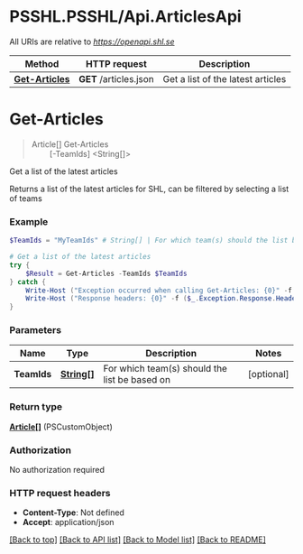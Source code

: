 # PSSHL.PSSHL/Api.ArticlesApi

All URIs are relative to *https://openapi.shl.se*

Method | HTTP request | Description
------------- | ------------- | -------------
[**Get-Articles**](ArticlesApi.md#Get-Articles) | **GET** /articles.json | Get a list of the latest articles


<a name="Get-Articles"></a>
# **Get-Articles**
> Article[] Get-Articles<br>
> &nbsp;&nbsp;&nbsp;&nbsp;&nbsp;&nbsp;&nbsp;&nbsp;[-TeamIds] <String[]><br>

Get a list of the latest articles

Returns a list of the latest articles for SHL, can be filtered by selecting a list of teams

### Example
```powershell
$TeamIds = "MyTeamIds" # String[] | For which team(s) should the list be based on (optional)

# Get a list of the latest articles
try {
    $Result = Get-Articles -TeamIds $TeamIds
} catch {
    Write-Host ("Exception occurred when calling Get-Articles: {0}" -f ($_.ErrorDetails | ConvertFrom-Json))
    Write-Host ("Response headers: {0}" -f ($_.Exception.Response.Headers | ConvertTo-Json))
}
```

### Parameters

Name | Type | Description  | Notes
------------- | ------------- | ------------- | -------------
 **TeamIds** | [**String[]**](String.md)| For which team(s) should the list be based on | [optional] 

### Return type

[**Article[]**](Article.md) (PSCustomObject)

### Authorization

No authorization required

### HTTP request headers

 - **Content-Type**: Not defined
 - **Accept**: application/json

[[Back to top]](#) [[Back to API list]](../README.md#documentation-for-api-endpoints) [[Back to Model list]](../README.md#documentation-for-models) [[Back to README]](../README.md)

